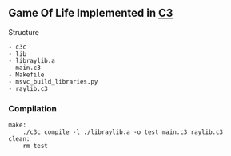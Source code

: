 ## Game Of Life Implemented in [C3](https://c3-lang.org/)

Structure
```
- c3c
- lib
- libraylib.a
- main.c3
- Makefile
- msvc_build_libraries.py
- raylib.c3 
```

### Compilation
```make
make:
	./c3c compile -l ./libraylib.a -o test main.c3 raylib.c3
clean:
	rm test
```
